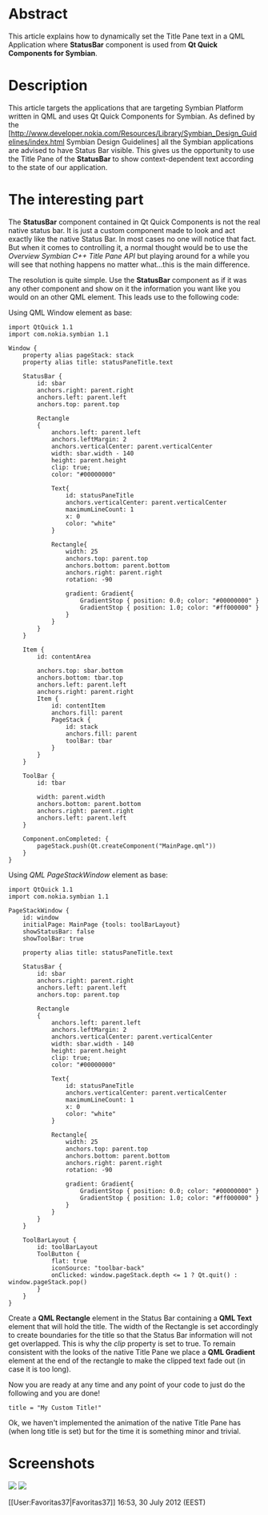 # Abstract
This article explains how to dynamically set the Title Pane text in a QML Application where **StatusBar** component is used from **Qt Quick Components for Symbian**.

# Description
This article targets the applications that are targeting Symbian Platform written in QML and uses Qt Quick Components for Symbian. As defined by the [http://www.developer.nokia.com/Resources/Library/Symbian_Design_Guidelines/index.html Symbian Design Guidelines] all the Symbian applications are advised to have Status Bar visible. This gives us the opportunity to use the Title Pane of the **StatusBar** to show context-dependent text according to the state of our application. 

# The interesting part
The **StatusBar** component contained in Qt Quick Components is not the real native status bar. It is just a custom component made to look and act exactly like the native Status Bar. In most cases no one will notice that fact. But when it comes to controlling it, a normal thought would be to use the _Overview Symbian C++ Title Pane API_ but playing around for a while you will see that nothing happens no matter what...this is the main difference.

The resolution is quite simple. Use the **StatusBar** component as if it was any other component and show on it the information you want like you would on an other QML element. This leads use to the following code:

Using QML Window element as base:

    import QtQuick 1.1
    import com.nokia.symbian 1.1

    Window {
        property alias pageStack: stack
        property alias title: statusPaneTitle.text

        StatusBar {
            id: sbar
            anchors.right: parent.right
            anchors.left: parent.left
            anchors.top: parent.top

            Rectangle
            {
                anchors.left: parent.left
                anchors.leftMargin: 2
                anchors.verticalCenter: parent.verticalCenter
                width: sbar.width - 140
                height: parent.height
                clip: true;
                color: "#00000000"

                Text{
                    id: statusPaneTitle
                    anchors.verticalCenter: parent.verticalCenter
                    maximumLineCount: 1
                    x: 0
                    color: "white"
                }

                Rectangle{
                    width: 25
                    anchors.top: parent.top
                    anchors.bottom: parent.bottom
                    anchors.right: parent.right
                    rotation: -90

                    gradient: Gradient{
                        GradientStop { position: 0.0; color: "#00000000" }
                        GradientStop { position: 1.0; color: "#ff000000" }
                    }
                }
            }
        }

        Item {
            id: contentArea

            anchors.top: sbar.bottom
            anchors.bottom: tbar.top
            anchors.left: parent.left
            anchors.right: parent.right
            Item {
                id: contentItem
                anchors.fill: parent
                PageStack {
                    id: stack
                    anchors.fill: parent
                    toolBar: tbar
                }
            }
        }

        ToolBar {
            id: tbar

            width: parent.width
            anchors.bottom: parent.bottom
            anchors.right: parent.right
            anchors.left: parent.left
        }

        Component.onCompleted: {
            pageStack.push(Qt.createComponent("MainPage.qml"))
        }
    }

Using _QML PageStackWindow_ element as base:

    import QtQuick 1.1
    import com.nokia.symbian 1.1

    PageStackWindow {
        id: window
        initialPage: MainPage {tools: toolBarLayout}
        showStatusBar: false
        showToolBar: true

        property alias title: statusPaneTitle.text

        StatusBar {
            id: sbar
            anchors.right: parent.right
            anchors.left: parent.left
            anchors.top: parent.top

            Rectangle
            {
                anchors.left: parent.left
                anchors.leftMargin: 2
                anchors.verticalCenter: parent.verticalCenter
                width: sbar.width - 140
                height: parent.height
                clip: true;
                color: "#00000000"

                Text{
                    id: statusPaneTitle
                    anchors.verticalCenter: parent.verticalCenter
                    maximumLineCount: 1
                    x: 0
                    color: "white"
                }

                Rectangle{
                    width: 25
                    anchors.top: parent.top
                    anchors.bottom: parent.bottom
                    anchors.right: parent.right
                    rotation: -90

                    gradient: Gradient{
                        GradientStop { position: 0.0; color: "#00000000" }
                        GradientStop { position: 1.0; color: "#ff000000" }
                    }
                }
            }
        }

        ToolBarLayout {
            id: toolBarLayout
            ToolButton {
                flat: true
                iconSource: "toolbar-back"
                onClicked: window.pageStack.depth <= 1 ? Qt.quit() : window.pageStack.pop()
            }
        }
    }

Create a **QML Rectangle** element in the Status Bar containing a **QML Text** element that will hold the title. The width of the Rectangle is set accordingly to create boundaries for the title so that the Status Bar information will not get overlapped. This is why the _clip_ property is set to true. To remain consistent with the looks of the native Title Pane we place a **QML Gradient**  element at the end of the rectangle to make the clipped text fade out (in case it is too long). 

Now you are ready at any time and any point of your code to just do the following and you are done!

    title = "My Custom Title!"

Ok, we haven't implemented the animation of the native Title Pane has (when long title is set) but for the time it is something minor and trivial.

# Screenshots 
![](http://nikolaosftylitakis.com/wiki/media/Changing_Title_Pane_Text_in_QML_applications/CustomTitlePane.JPG)
![](http://nikolaosftylitakis.com/wiki/media/Changing_Title_Pane_Text_in_QML_applications/CustomTitlePaneLong.JPG)

[[User:Favoritas37|Favoritas37]] 16:53, 30 July 2012 (EEST)
